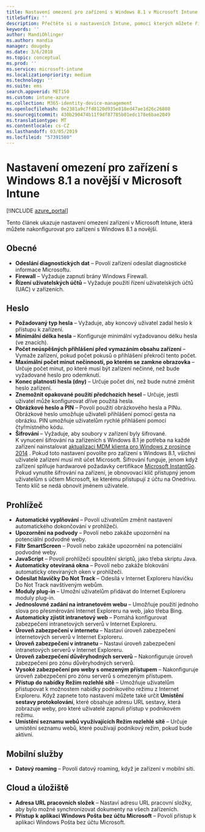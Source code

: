 ```yaml
---
title: Nastavení omezení pro zařízení s Windows 8.1 v Microsoft Intune
titleSuffix: ''
description: Přečtěte si o nastaveních Intune, pomocí kterých můžete řídit nastavení a funkce na zařízeních s Windows 8.1.
keywords: ''
author: MandiOhlinger
ms.author: mandia
manager: dougeby
ms.date: 3/6/2018
ms.topic: conceptual
ms.prod: ''
ms.service: microsoft-intune
ms.localizationpriority: medium
ms.technology: ''
ms.suite: ems
search.appverid: MET150
ms.custom: intune-azure
ms.collection: M365-identity-device-management
ms.openlocfilehash: 0e2381a9c7fd8120d935e818ed47ae1d26c26808
ms.sourcegitcommit: 430b290474b11f9df87785b01edc178e6bae2049
ms.translationtype: MT
ms.contentlocale: cs-CZ
ms.lasthandoff: 03/05/2019
ms.locfileid: "57391580"
---
```

# <a name="microsoft-intune-windows-81-and-later-device-restriction-settings"></a>Nastavení omezení pro zařízení s Windows 8.1 a novější v Microsoft Intune

[!INCLUDE [azure_portal](./includes/azure_portal.md)]

Tento článek ukazuje nastavení omezení zařízení v Microsoft Intune, která můžete nakonfigurovat pro zařízení s Windows 8.1 a novější.


## <a name="general"></a>Obecné

-   **Odeslání diagnostických dat** – Povolí zařízení odesílat diagnostické informace Microsoftu.
-   **Firewall** – Vyžaduje zapnutí brány Windows Firewall.
-   **Řízení uživatelských účtů** – Vyžaduje použití řízení uživatelských účtů (UAC) v zařízeních.

## <a name="password"></a>Heslo
-   **Požadovaný typ hesla** – Vyžaduje, aby koncový uživatel zadal heslo k přístupu k zařízení.
-   **Minimální délka hesla** – Konfiguruje minimální vyžadovanou délku hesla (ve znacích).
-   **Počet neúspěšných přihlášení před vymazáním obsahu zařízení** – Vymaže zařízení, pokud počet pokusů o přihlášení překročí tento počet.
-   **Maximální počet minut nečinnosti, po kterém se zamkne obrazovka** – Určuje počet minut, po které musí být zařízení nečinné, než bude vyžadované heslo pro odemknutí.
-   **Konec platnosti hesla (dny)** – Určuje počet dní, než bude nutné změnit heslo zařízení.
-   **Znemožnit opakované použití předchozích hesel** – Určuje, jestli uživatel může konfigurovat dříve použitá hesla.
-   **Obrázkové heslo a PIN** – Povolí použití obrázkového hesla a PINu. Obrázkové heslo umožňuje uživateli přihlášení pomocí gesta na obrázku. PIN umožňuje uživatelům rychlé přihlášení pomocí čtyřmístného kódu.
-   **Šifrování** – Vyžaduje, aby soubory v zařízení byly šifrované.<br>K vynucení šifrování na zařízeních s Windows 8.1 je potřeba na každé zařízení nainstalovat [aktualizaci MDM klienta pro Windows z prosince 2014](https://support.microsoft.com/kb/3013816) .
Pokud toto nastavení povolíte pro zařízení s Windows 8.1, všichni uživatelé zařízení musí mít účet Microsoft.
Šifrování funguje, jenom když zařízení splňuje hardwarové požadavky certifikace [Microsoft InstantGo](https://blogs.windows.com/windowsexperience/2014/06/19/instantgo-a-better-way-to-sleep/#IBHULcTfI4PokO8X.97).
Pokud vynutíte šifrování na zařízení, je obnovovací klíč přístupný jenom uživatelům s účtem Microsoft, ke kterému přistupují z účtu na Onedrivu. Tento klíč se nedá obnovit jménem uživatele.     



## <a name="browser"></a>Prohlížeč
-   **Automatické vyplňování** – Povolí uživatelům změnit nastavení automatického dokončování v prohlížeči.
-   **Upozornění na podvody** – Povolí nebo zakáže upozornění na potenciální podvodné weby.
-   **Filtr SmartScreen** – Povolí nebo zakáže upozornění na potenciální podvodné weby.
-   **JavaScript** – Povolí prohlížeči spouštění skriptů, jako třeba skriptu Java.
-   **Automaticky otevíraná okna** – Povolí nebo zakáže blokování automaticky otevíraných oken v prohlížeči.
-   **Odesílat hlavičky Do Not Track** – Odesílá v Internet Exploreru hlavičku Do Not Track navštíveným webům.
-   **Moduly plug-in** – Umožní uživatelům přidávat do Internet Exploreru moduly plug-in.
-   **Jednoslovné zadání na intranetovém webu** – Umožňuje použití jednoho slova pro přesměrování Internet Exploreru na web, jako třeba Bing.
-   **Automaticky zjistit intranetový web** – Pomáhá konfigurovat zabezpečení intranetových serverů v Internet Exploreru.
-   **Úroveň zabezpečení v internetu** – Nastaví úroveň zabezpečení internetových serverů v Internet Exploreru.
-   **Úroveň zabezpečení v intranetu** – Nastaví úroveň zabezpečení intranetových serverů v Internet Exploreru.
-   **Úroveň zabezpečení důvěryhodných serverů** – Nakonfiguruje úroveň zabezpečení pro zónu důvěryhodných serverů.
-   **Vysoké zabezpečení pro weby s omezeným přístupem** – Nakonfiguruje úroveň zabezpečení pro zónu serverů s omezeným přístupem.
-   **Přístup do nabídky Režim rozlehlé sítě** – Umožňuje uživatelům přistupovat k možnostem nabídky podnikového režimu z Internet Exploreru.
Když zapnete toto nastavení můžete také určit **Umístění sestavy protokolování**, které obsahuje adresu URL sestavy, která zobrazuje weby, pro které uživatelé zapnuli přístup v podnikovém režimu.
-   **Umístění seznamu webů využívajících Režim rozlehlé sítě** – Určuje umístění seznamu webů, které používají podnikový režim, pokud bude aktivní.

## <a name="cellular"></a>Mobilní služby
-   **Datový roaming** – Povolí datový roaming, když je zařízení v mobilní síti.

## <a name="cloud-and-storage"></a>Cloud a úložiště
-   **Adresa URL pracovních složek** – Nastaví adresu URL pracovní složky, aby bylo možné synchronizovat dokumenty na všech zařízeních.
-   **Přístup k aplikaci Windows Pošta bez účtu Microsoft** – Povolí přístup k aplikaci Windows Pošta bez účtu Microsoft.    
